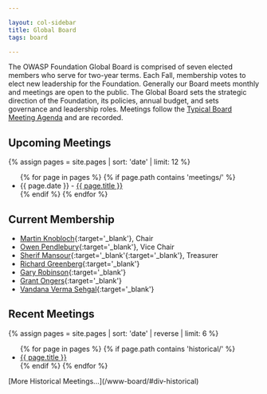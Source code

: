 ```yaml
---

layout: col-sidebar
title: Global Board
tags: board

---
```


The OWASP Foundation Global Board is comprised of seven elected members who serve for two-year terms. Each Fall, membership votes to elect new leadership for the Foundation. Generally our Board meets monthly and meetings are open to the public. The Global Board sets the strategic direction of the Foundation, its policies, annual budget, and sets governance and leadership roles. Meetings follow the [Typical Board Meeting Agenda](/www-board/typical_agenda) and are recorded. 

## Upcoming Meetings
{% assign pages = site.pages | sort: 'date' | limit: 12 %}
<ul>
{% for page in pages %}
 {% if page.path contains 'meetings/' %}
 <li>{{ page.date }} - <a href='/www-board{{ page.url }}'>{{ page.title }}</a></li>
 {% endif %}
{% endfor %}
</ul>

## Current Membership
* [Martin Knobloch](mailto:martin.knobloch@owasp.org?subject=OWASP%20Global%20Board){:target='_blank'}, Chair
* [Owen Pendlebury](mailto:owen.pendlebury@owasp.org?subject=OWASP%20Global%20Board){:target='_blank'}, Vice Chair
* [Sherif Mansour](mailto:sherif.mansour@owasp.org?subject=OWASP%20Global%20Board){:target='_blank'{:target='_blank'}, Treasurer
* [Richard Greenberg](mailto:richard.greenberg@owasp.org?subject=OWASP%20Global%20Board){:target='_blank'}
* [Gary Robinson](mailto:gary.robinson@owasp.org?subject=OWASP%20Global%20Board){:target='_blank'}
* [Grant Ongers](mailto:grant.ongers@owasp.org?subject=OWASP%20Global%20Board){:target='_blank'}
* [Vandana Verma Sehgal](mailto:Vandana.verma@owasp.org?subject=OWASP%20Global%20Board){:target='_blank'}

## Recent Meetings
{% assign pages = site.pages | sort: 'date' | reverse | limit: 6 %}
<ul>
{% for page in pages %}
 {% if page.path contains 'historical/' %}
 <li><a href='/www-board{{ page.url }}'>{{ page.title }}</a></li>
 {% endif %}
{% endfor %}
</ul>
[More Historical Meetings...](/www-board/#div-historical)



